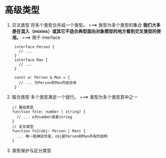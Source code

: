 # 高级类型

1. 交叉类型
   将多个类型合并成一个类型。 ===> 类型为多个类型的集合
   **我们大多是在混入（mixins）或其它不适合典型面向对象模型的地方看到交叉类型的使用。** ===> 用于 interface

   ```
    interface Person {
      // ...
    }
    interface Man {
      // ...
    }

    const a: Person & Man = {
      // ... 为Person和Man的结合体
    }
   ```

2. 联合类型
   多个类型满足一个就行。 ===> 类型为多个类型其中之一

   ```
   // 基础类型
   function fn(e: number | string) {
     // ... e为number或者string
   }
   // 复杂类型
   function fn2(obj: Person | Man) {
     ... 唯一能确定的是，obj是Person和Man共有的结构
   }
   ```

3. 类型保护与区分类型
